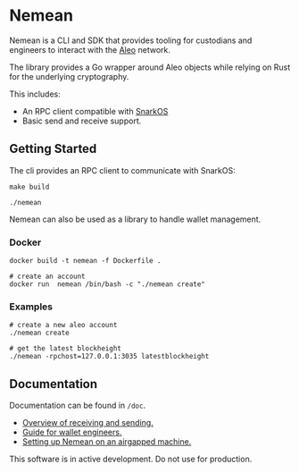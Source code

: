 # Nemean
Nemean is a CLI and SDK that provides tooling for custodians and engineers to interact with the [Aleo](https://aleo.org/) network.

The library provides a Go wrapper around Aleo objects while relying on Rust for the underlying cryptography.

This includes:
* An RPC client compatible with [SnarkOS](https://github.com/AleoHQ/snarkOS)
* Basic send and receive support.

## Getting Started

The cli provides an RPC client to communicate with SnarkOS: 

    make build

    ./nemean

Nemean can also be used as a library to handle wallet management.

### Docker

    docker build -t nemean -f Dockerfile .

    # create an account
    docker run  nemean /bin/bash -c "./nemean create"

### Examples
    # create a new aleo account
    ./nemean create

    # get the latest blockheight
    ./nemean -rpchost=127.0.0.1:3035 latestblockheight

## Documentation

Documentation can be found in `/doc`.

* [Overview of receiving and sending.](doc/getting_started.md)
* [Guide for wallet engineers.](doc/integration.md)
* [Setting up Nemean on an airgapped machine.](doc/airgapped.md)

This software is in active development. Do not use for production.

